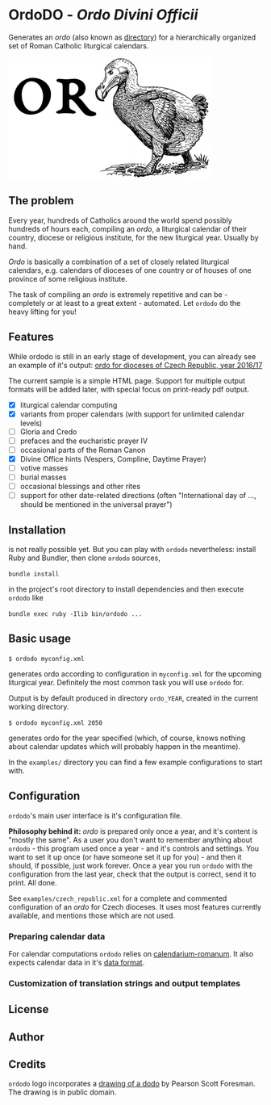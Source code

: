 # OrdoDO - *Ordo Divini Officii*

Generates an *ordo* (also known as [directory][wikipedia])
for a hierarchically organized set
of Roman Catholic liturgical calendars.

![OrdoDO logo](/img/or_dodo_logo.png)

## The problem

Every year, hundreds of Catholics around the world spend possibly
hundreds of hours each, compiling an *ordo*, a liturgical calendar
of their country, diocese or religious institute,
for the new liturgical year. Usually by hand.

*Ordo* is basically a combination of a set of closely related
liturgical calendars, e.g. calendars of dioceses of one country
or of houses of one province of some religious institute.

The task of compiling an *ordo* is extremely repetitive
and can be - completely or at least to a great extent -
automated. Let `ordodo` do the heavy lifting for you!

## Features

While ordodo is still in an early stage of development,
you can already see an example of it's output:
[ordo for dioceses of Czech Republic, year 2016/17](http://yakub.cz/ordo_2016/)

The current sample is a simple HTML page. Support for multiple
output formats will be added later, with special focus
on print-ready pdf output.

- [x] liturgical calendar computing
- [x] variants from proper calendars (with support for unlimited calendar levels)
- [ ] Gloria and Credo
- [ ] prefaces and the eucharistic prayer IV
- [ ] occasional parts of the Roman Canon
- [x] Divine Office hints (Vespers, Compline, Daytime Prayer)
- [ ] votive masses
- [ ] burial masses
- [ ] occasional blessings and other rites
- [ ] support for other date-related directions (often "International day of ..., should be mentioned in the universal prayer")

## Installation

is not really possible yet. But you can play with `ordodo`
nevertheless: install Ruby and Bundler, then clone `ordodo`
sources,

`bundle install`

in the project's root directory to install dependencies
and then execute `ordodo` like

`bundle exec ruby -Ilib bin/ordodo ...`

## Basic usage

`$ ordodo myconfig.xml`

generates ordo according to configuration in `myconfig.xml`
for the upcoming liturgical year. Definitely the most common
task you will use `ordodo` for.

Output is by default produced in directory `ordo_YEAR`,
created in the current working directory.

`$ ordodo myconfig.xml 2050`

generates ordo for the year specified (which, of course, knows
nothing about calendar updates which will probably happen
in the meantime).

In the `examples/` directory you can find a few example
configurations to start with.

## Configuration

`ordodo`'s main user interface is it's configuration file.

**Philosophy behind it:**
*ordo* is prepared only once a year, and it's content is "mostly
the same". As a user you don't want to remember anything about
`ordodo` - this program used once a year - and it's controls and
settings. You want to set it up once
(or have someone set it up for you) - and then it should, if possible,
just work forever. Once a year you run `ordodo`
with the configuration from the last year, check that the output
is correct, send it to print. All done.

See `examples/czech_republic.xml` for a complete and commented
configuration of an *ordo* for Czech dioceses.
It uses most features currently available, and mentions
those which are not used.

### Preparing calendar data

For calendar computations `ordodo` relies on
[calendarium-romanum][caro]. It also expects calendar data
in it's [data format][caro_data].

### Customization of translation strings and output templates

## License

## Author

## Credits

`ordodo` logo incorporates
a [drawing of a dodo][dodo_img_source]
by Pearson Scott Foresman. The drawing is in public domain.

[dodo_img_source]: https://commons.wikimedia.org/wiki/Raphus_cucullatus#/media/File:Dodo_2_(PSF).png
[wikipedia]: https://en.wikipedia.org/wiki/Directorium
[caro]: http://github.com/igneus/calendarium-romanum
[caro_data]: https://github.com/igneus/calendarium-romanum/tree/master/data
